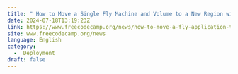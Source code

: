 ```yaml
---
title: " How to Move a Single Fly Machine and Volume to a New Region with flyctl "
date: 2024-07-18T13:19:23Z
link: https://www.freecodecamp.org/news/how-to-move-a-fly-application-to-a-new-region/?utm_medium=RSS&utm_source=news.12bit.vn
site: www.freecodecamp.org/news
language: English
category:
  -  Deployment 
draft: false
---
```

